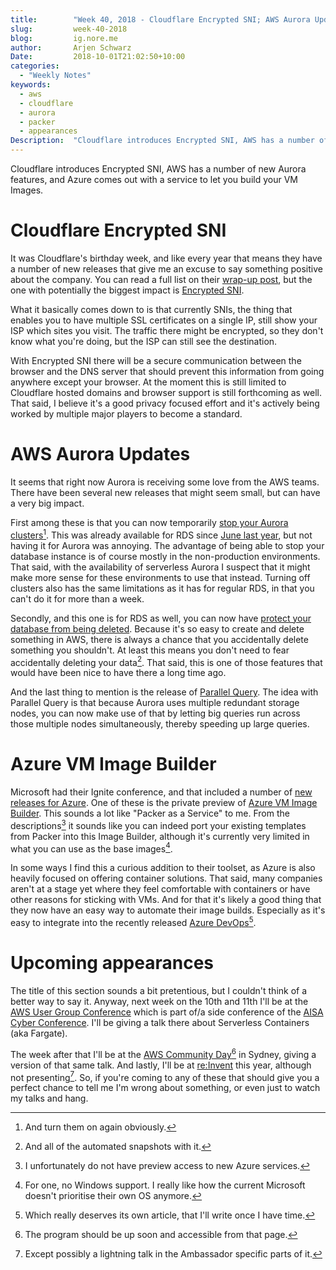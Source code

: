 ```yaml
---
title:        "Week 40, 2018 - Cloudflare Encrypted SNI; AWS Aurora Updates; Azure VM Image Builder"
slug:         week-40-2018
blog:         ig.nore.me  
author:       Arjen Schwarz  
Date:         2018-10-01T21:02:50+10:00
categories:   
  - "Weekly Notes"
keywords:
  - aws
  - cloudflare
  - aurora
  - packer
  - appearances
Description:  "Cloudflare introduces Encrypted SNI, AWS has a number of new Aurora features, and Azure comes out with a service to let you build your VM Images."
---
```


Cloudflare introduces Encrypted SNI, AWS has a number of new Aurora features, and Azure comes out with a service to let you build your VM Images.

# Cloudflare Encrypted SNI

It was Cloudflare's birthday week, and like every year that means they have a number of new releases that give me an excuse to say something positive about the company. You can read a full list on their [wrap-up post](https://blog.cloudflare.com/birthday-week-2018-wrap-up/), but the one with potentially the biggest impact is [Encrypted SNI](https://blog.cloudflare.com/esni/).

What it basically comes down to is that currently SNIs, the thing that enables you to have multiple SSL certificates on a single IP, still show your ISP which sites you visit. The traffic there might be encrypted, so they don't know what you're doing, but the ISP can still see the destination.

With Encrypted SNI there will be a secure communication between the browser and the DNS server that should prevent this information from going anywhere except your browser. At the moment this is still limited to Cloudflare hosted domains and browser support is still forthcoming as well. That said, I believe it's a good privacy focused effort and it's actively being worked by multiple major players to become a standard.

# AWS Aurora Updates

It seems that right now Aurora is receiving some love from the AWS teams. There have been several new releases that might seem small, but can have a very big impact. 

First among these is that you can now temporarily [stop your Aurora clusters](https://aws.amazon.com/about-aws/whats-new/2018/09/amazon-aurora-stop-and-start/)[^1]. This was already available for RDS since [June last year](https://aws.amazon.com/about-aws/whats-new/2017/06/amazon-rds-supports-stopping-and-starting-of-database-instances/), but not having it for Aurora was annoying. The advantage of being able to stop your database instance is of course mostly in the non-production environments. That said, with the availability of serverless Aurora I suspect that it might make more sense for these environments to use that instead. Turning off clusters also has the same limitations as it has for regular RDS, in that you can't do it for more than a week.

Secondly, and this one is for RDS as well, you can now have [protect your database from being deleted](https://aws.amazon.com/about-aws/whats-new/2018/09/amazon-rds-now-provides-database-deletion-protection/). Because it's so easy to create and delete something in AWS, there is always a chance that you accidentally delete something you shouldn't.  At least this means you don't need to fear accidentally deleting your data[^2]. That said, this is one of those features that would have been nice to have there a long time ago.

And the last thing to mention is the release of [Parallel Query](https://aws.amazon.com/blogs/aws/new-parallel-query-for-amazon-aurora/). The idea with Parallel Query is that because Aurora uses multiple redundant storage nodes, you can now make use of that by letting big queries run across those multiple nodes simultaneously, thereby speeding up large queries.

# Azure VM Image Builder

Microsoft had their Ignite conference, and that included a number of [new releases for Azure](https://azure.microsoft.com/en-us/blog/a-crazy-amount-of-new-azure-infrastructure-announcements/). One of these is the private preview of [Azure VM Image Builder](https://azure.microsoft.com/en-us/blog/announcing-private-preview-of-azure-vm-image-builder/). This sounds a lot like "Packer as a Service" to me. From the descriptions[^3] it sounds like you can indeed port your existing templates from Packer into this Image Builder, although it's currently very limited in what you can use as the base images[^4].

In some ways I find this a curious addition to their toolset, as Azure is also heavily focused on offering container solutions. That said, many companies aren't at a stage yet where they feel comfortable with containers or have other reasons for sticking with VMs. And for that it's likely a good thing that they now have an easy way to automate their image builds. Especially as it's easy to integrate into the recently released [Azure DevOps](https://azure.microsoft.com/en-us/blog/introducing-azure-devops/)[^5].

# Upcoming appearances

The title of this section sounds a bit pretentious, but I couldn't think of a better way to say it. Anyway, next week on the 10th and 11th I'll be at the [AWS User Group Conference](https://www.meetup.com/en-AU/AWS-AUS/events/254976907) which is part of/a side conference of the [AISA Cyber Conference](https://cyberconference.com.au). I'll be giving a talk there about Serverless Containers (aka Fargate). 

The week after that I'll be at the [AWS Community Day](https://aws.amazon.com/events/community-day/)[^6] in Sydney, giving a version of that same talk. And lastly, I'll be at [re:Invent](https://reinvent.awsevents.com) this year, although not presenting[^7]. So, if you're coming to any of these that should give you a perfect chance to tell me I'm wrong about something, or even just to watch my talks and hang.

[^1]:	And turn them on again obviously.

[^2]:	And all of the automated snapshots with it.

[^3]:	I unfortunately do not have preview access to new Azure services.

[^4]:	For one, no Windows support. I really like how the current Microsoft doesn't prioritise their own OS anymore.

[^5]:	Which really deserves its own article, that I'll write once I have time.

[^6]:	The program should be up soon and accessible from that page.

[^7]:	Except possibly a lightning talk in the Ambassador specific parts of it.
